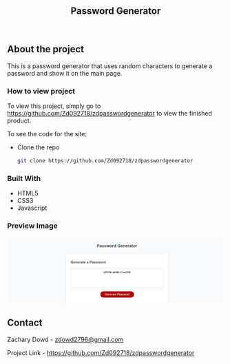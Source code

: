 <br>
<p align="center">
   <h2 align="center">Password Generator</h2>
</p>
<br>

## About the project
This is a password generator that uses random characters to generate a password and show it on the main page.

### How to view project

To view this project, simply go to https://github.com/Zd092718/zdpasswordgenerator to view the finished product. 

To see the code for the site:

* Clone the repo

    ```sh
    git clone https://github.com/Zd092718/zdpasswordgenerator
    ```

### Built With

* HTML5
* CSS3 
* Javascript

### Preview Image

![screenshot of page](./assets/projectscreenshot.png)

## Contact

Zachary Dowd - zdowd2796@gmail.com

Project Link - https://github.com/Zd092718/zdpasswordgenerator